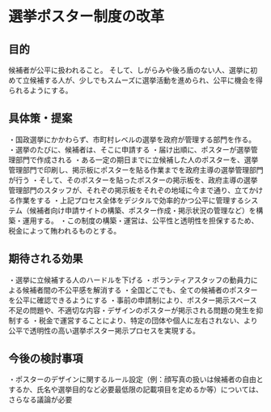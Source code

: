 # 選挙ポスター制度の改革

## 目的

候補者が公平に扱われること。
そして、しがらみや後ろ盾のない人、選挙に初めて立候補する人が、少しでもスムーズに選挙活動を進められ、公平に機会を得られるようにする。

## 具体策・提案

・国政選挙にかかわらず、市町村レベルの選挙を政府が管理する部門を作る。
・選挙のたびに、候補者は、そこに申請する
・届け出順に、ポスターが選挙管理部門で作成される
・ある一定の期日までに立候補した人のポスターを、選挙管理部門で印刷し、掲示板にポスターを貼る作業までを政府主導の選挙管理部門が行う
・そして、そのポスターを貼ったポスターの掲示板を、政府主導の選挙管理部門のスタッフが、それぞの掲示板をそれぞの地域に今まで通り、立てかける作業をする
・上記プロセス全体をデジタルで効率的かつ公平に管理するシステム（候補者向け申請サイトの構築、ポスター作成・掲示状況の管理など）を構築・運用する。
・この制度の構築・運営は、公平性と透明性を担保するため、税金によって賄われるものとする。

## 期待される効果

・選挙に立候補する人のハードルを下げる
・ボランティアスタッフの動員力による候補者間の不公平感を解消する
・全国どこでも、全ての候補者のポスターを公平に確認できるようにする
・事前の申請制により、ポスター掲示スペース不足の問題や、不適切な内容・デザインのポスターが掲示される問題の発生を抑制する
・税金で運営することにより、特定の団体や個人に左右されない、より公平で透明性の高い選挙ポスター掲示プロセスを実現する。

## 今後の検討事項

・ポスターのデザインに関するルール設定（例：顔写真の扱いは候補者の自由とするか、氏名や選挙目的など必要最低限の記載項目を定めるか等）については、さらなる議論が必要